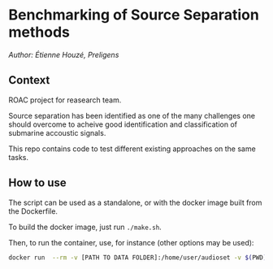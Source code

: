 # Benchmarking of Source Separation methods

*Author: Étienne Houzé, Preligens*

## Context
ROAC project for reasearch team.

Source separation has been identified as one of the many challenges one should overcome to acheive good identification and classification of submarine accoustic signals.

This repo contains code to test different existing approaches on the same tasks.

## How to use
The script can be used as a standalone, or with the docker image built from the Dockerfile.

To build the docker image, just run `./make.sh`.

Then, to run the container, use, for instance (other options may be used):
```bash
docker run  --rm -v [PATH TO DATA FOLDER]:/home/user/audioset -v $(PWD):/home/user audioset_tool python main.py [OPTIONS]
```

